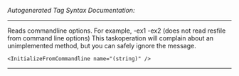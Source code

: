 _Autogenerated Tag Syntax Documentation:_

---
Reads commandline options. For example, -ex1 -ex2 (does not read resfile from command line options) This taskoperation will complain about an unimplemented method, but you can safely ignore the message.

```
<InitializeFromCommandline name="(string)" />
```



---
